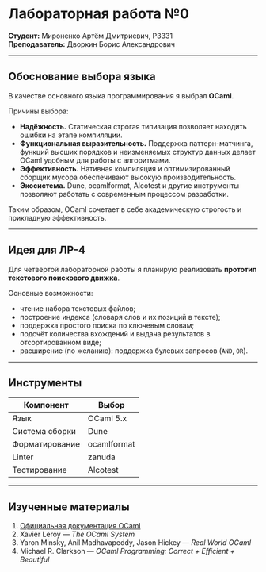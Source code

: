# Лабораторная работа №0

**Студент:** Мироненко Артём Дмитриевич, P3331  
**Преподаватель:** Дворкин Борис Александрович  

---

## Обоснование выбора языка

В качестве основного языка программирования я выбрал **OCaml**.  

Причины выбора:
- **Надёжность.** Статическая строгая типизация позволяет находить ошибки на этапе компиляции.  
- **Функциональная выразительность.** Поддержка паттерн-матчинга, функций высших порядков и неизменяемых структур данных делает OCaml удобным для работы с алгоритмами.  
- **Эффективность.** Нативная компиляция и оптимизированный сборщик мусора обеспечивают высокую производительность.  
- **Экосистема.** Dune, ocamlformat, Alcotest и другие инструменты позволяют работать с современным процессом разработки.  

Таким образом, OCaml сочетает в себе академическую строгость и прикладную эффективность.  

---

## Идея для ЛР-4

Для четвёртой лабораторной работы я планирую реализовать **прототип текстового поискового движка**.  

Основные возможности:  
- чтение набора текстовых файлов;  
- построение индекса (словаря слов и их позиций в тексте);  
- поддержка простого поиска по ключевым словам;  
- подсчёт количества вхождений и выдача результатов в отсортированном виде;  
- расширение (по желанию): поддержка булевых запросов (`AND`, `OR`).   
---

## Инструменты

| Компонент | Выбор |
|-----------|-------|
| Язык | OCaml 5.x |
| Система сборки | Dune |
| Форматирование | ocamlformat |
| Linter | zanuda |
| Тестирование | Alcotest |

---

## Изученные материалы

1. [Официальная документация OCaml](https://ocaml.org/docs)  
2. Xavier Leroy — *The OCaml System*  
3. Yaron Minsky, Anil Madhavapeddy, Jason Hickey — *Real World OCaml*  
4. Michael R. Clarkson — *OCaml Programming: Correct + Efficient + Beautiful*  

